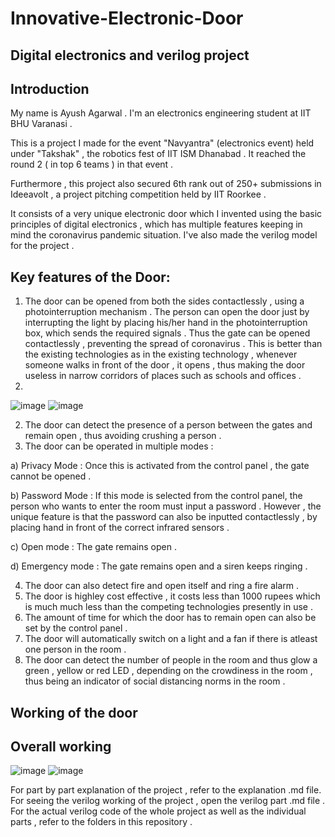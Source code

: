# Innovative-Electronic-Door
## Digital electronics and verilog project
## Introduction
My name is Ayush Agarwal . I'm an electronics engineering student at IIT BHU Varanasi .

This is a project I made for the event "Navyantra" (electronics event) held under "Takshak" , the robotics fest of IIT ISM Dhanabad . It reached the round 2 ( in top 6 teams ) in that event .

Furthermore , this project also secured 6th rank out of 250+ submissions in Ideeavolt , a project pitching competition held by IIT Roorkee .

It consists of a very unique electronic door which I invented using the basic principles of digital electronics , which has multiple features keeping in mind the coronavirus pandemic situation. I've also made the verilog model for the project .
## Key features of the Door:
1. The door can be opened from both the sides contactlessly , using a photointerruption mechanism . The person can open the door just by interrupting the light by placing his/her hand in the photointerruption box, which sends the required signals . Thus the gate can be opened contactlessly , preventing the spread of coronavirus . This is better than the existing technologies as in the existing technology , whenever someone walks in front of the door , it opens , thus making the door useless in narrow corridors of places such as schools and offices . 
2. 
![image](https://user-images.githubusercontent.com/86561124/136600918-e2fa2b0b-101c-4356-9946-a290474a6e72.png)
![image](https://user-images.githubusercontent.com/86561124/136600983-b5088d2f-4164-41d8-bf42-1f50d9c732a8.png)

2. The door can detect the presence of a person between the gates and remain open , thus avoiding crushing a person . 
3. The door can be operated in multiple modes :
  
a) Privacy Mode : Once this is activated from the control panel , the gate cannot be opened .

b) Password Mode : If this mode is selected from the control panel, the person who wants to enter the room must input a password . However , the unique feature is that the password can also be inputted contactlessly , by placing hand in front of the correct infrared sensors . 

c) Open mode : The gate remains open .

d) Emergency mode : The gate remains open and a siren keeps ringing .

4. The door can also detect fire and open itself and ring a fire alarm . 
5. The door is highley cost effective , it costs less than 1000 rupees which is much much less than the competing technologies presently in use .
6. The amount of time for which the door has to remain open can also be set by the control panel .
7. The door will automatically switch on a light and a fan if there is atleast one person in the room .
8. The door can detect the number of people in the room and thus glow a green , yellow or red LED , depending on the crowdiness in the room , thus being an indicator of social distancing norms in the room .

## Working of the door 
## Overall working 
![image](https://user-images.githubusercontent.com/86561124/136602997-6cb5cd8b-125f-45e2-adc4-8f388863cdd3.png)
![image](https://user-images.githubusercontent.com/86561124/136603018-1bbeaaff-4c09-4700-89f6-5d4413477b0e.png)

For part by part explanation of the project , refer to the explanation .md file. For seeing the verilog working of the project , open the verilog part .md file . For the actual verilog code of the whole project as well as the individual parts , refer to the folders in this repository .
